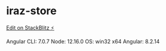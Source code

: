 # iraz-store

[Edit on StackBlitz ⚡️](https://stackblitz.com/edit/iraz-store)


Angular CLI: 7.0.7
Node: 12.16.0
OS: win32 x64
Angular: 8.2.14
